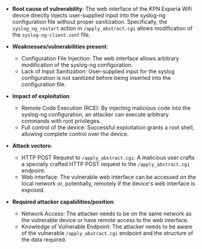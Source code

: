 - **Root cause of vulnerability**: The web interface of the KPN Experia Wifi device directly injects user-supplied input into the syslog-ng configuration file without proper sanitization. Specifically, the `syslog_ng_restart` action in `/apply_abstract.cgi` allows modification of the `syslog-ng-client.conf` file.

- **Weaknesses/vulnerabilities present**:
    - Configuration File Injection: The web interface allows arbitrary modification of the syslog-ng configuration.
    - Lack of Input Sanitization: User-supplied input for the syslog configuration is not sanitized before being inserted into the configuration file.

- **Impact of exploitation**:
    - Remote Code Execution (RCE): By injecting malicious code into the syslog-ng configuration, an attacker can execute arbitrary commands with root privileges.
    - Full control of the device: Successful exploitation grants a root shell, allowing complete control over the device.

- **Attack vectors**:
    - HTTP POST Request to `/apply_abstract.cgi`: A malicious user crafts a specially crafted HTTP POST request to the `/apply_abstract.cgi` endpoint.
    - Web interface: The vulnerable web interface can be accessed on the local network or, potentially, remotely if the device's web interface is exposed.

- **Required attacker capabilities/position**:
    - Network Access: The attacker needs to be on the same network as the vulnerable device or have remote access to the web interface.
    - Knowledge of Vulnerable Endpoint: The attacker needs to be aware of the vulnerable `/apply_abstract.cgi` endpoint and the structure of the data required.